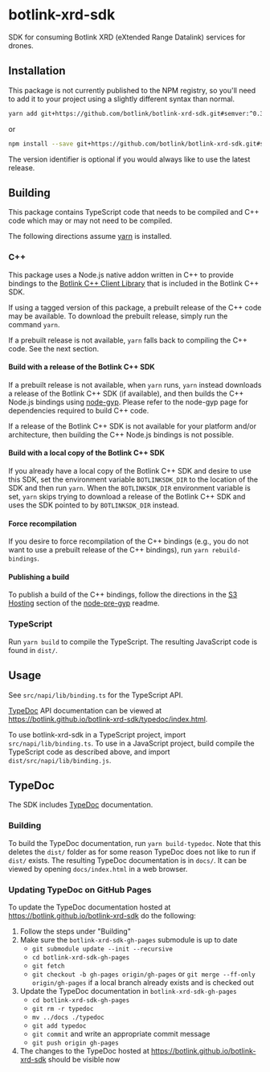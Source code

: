 # botlink-xrd-sdk

SDK for consuming Botlink XRD (eXtended Range Datalink) services for drones.

## Installation

This package is not currently published to the NPM registry, so you'll need to add it to your
project using a slightly different syntax than normal.

```bash
yarn add git+https://github.com/botlink/botlink-xrd-sdk.git#semver:^0.3.1
```

or

```bash
npm install --save git+https://github.com/botlink/botlink-xrd-sdk.git#semver:^0.3.1
```

The version identifier is optional if you would always like to use the latest release.

## Building

This package contains TypeScript code that needs to be compiled and C++ code which may or may not need to be compiled.

The following directions assume [yarn](https://yarnpkg.com/) is installed.

### C++
This package uses a Node.js native addon written in C++ to provide bindings to the [Botlink C++ Client Library](https://botlink.github.io/botlink-xrd-sdk/doxygen/index.html) that is included in the Botlink C++ SDK.

If using a tagged version of this package, a prebuilt release of the C++ code may be available. To download the prebuilt release, simply run the command `yarn`.

If a prebuilt release is not available, `yarn` falls back to compiling the C++ code. See the next section.

#### Build with a release of the Botlink C++ SDK
If a prebuilt release is not available, when `yarn` runs, `yarn` instead downloads a release of the Botlink C++ SDK (if available), and then builds the C++ Node.js bindings using [node-gyp](https://github.com/nodejs/node-gyp). Please refer to the node-gyp page for dependencies required to build C++ code.

If a release of the Botlink C++ SDK is not available for your platform and/or architecture, then building the C++ Node.js bindings is not possible.

#### Build with a local copy of the Botlink C++ SDK
If you already have a local copy of the Botlink C++ SDK and desire to use this SDK, set the environment variable `BOTLINKSDK_DIR` to the location of the SDK and then run `yarn`. When the `BOTLINKSDK_DIR` environment variable is set, `yarn` skips trying to download a release of the Botlink C++ SDK and uses the SDK pointed to by `BOTLINKSDK_DIR` instead.

#### Force recompilation
If you desire to force recompilation of the C++ bindings (e.g., you do not want to use a prebuilt release of the C++ bindings), run `yarn rebuild-bindings`.

#### Publishing a build
To publish a build of the C++ bindings, follow the directions in the [S3 Hosting](https://github.com/mapbox/node-pre-gyp#s3-hosting) section of the [node-pre-gyp](https://github.com/mapbox/node-pre-gyp#readme) readme.

### TypeScript

Run `yarn build` to compile the TypeScript. The resulting JavaScript code is found in `dist/`.

## Usage

See `src/napi/lib/binding.ts` for the TypeScript API.

[TypeDoc](https://typedoc.org/) API documentation can be viewed at https://botlink.github.io/botlink-xrd-sdk/typedoc/index.html.

To use botlink-xrd-sdk in a TypeScript project, import `src/napi/lib/binding.ts`. To use in a JavaScript project, build compile the TypeScript code as described above, and import `dist/src/napi/lib/binding.js`.

## TypeDoc

The SDK includes [TypeDoc](https://typedoc.org/) documentation.

### Building

To build the TypeDoc documentation, run `yarn build-typedoc`. Note that this
deletes the `dist/` folder as for some reason TypeDoc does not like to run if
`dist/` exists. The resulting TypeDoc documentation is in `docs/`. It can be
viewed by opening `docs/index.html` in a web browser.

### Updating TypeDoc on GitHub Pages

To update the TypeDoc documentation hosted at https://botlink.github.io/botlink-xrd-sdk do the following:

1. Follow the steps under "Building"
1. Make sure the `botlink-xrd-sdk-gh-pages` submodule is up to date
   * `git submodule update --init --recursive`
   * `cd botlink-xrd-sdk-gh-pages`
   * `git fetch`
   * `git checkout -b gh-pages origin/gh-pages` or `git merge --ff-only origin/gh-pages` if a local branch already exists and is checked out
1. Update the TypeDoc documentation in `botlink-xrd-sdk-gh-pages`
   * `cd botlink-xrd-sdk-gh-pages`
   * `git rm -r typedoc`
   * `mv ../docs ./typedoc`
   * `git add typedoc`
   * `git commit` and write an appropriate commit message
   * `git push origin gh-pages`
1. The changes to the TypeDoc hosted at https://botlink.github.io/botlink-xrd-sdk should be visible now
